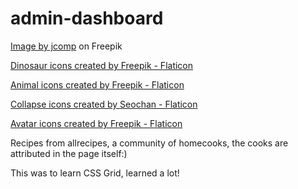 # admin-dashboard

<a href="https://www.freepik.com/free-vector/collection-male-female-avatars-portraits-round-icon-communication-people-web-feedback-chat-vector-illustration_25273361.htm#query=avatar&position=28&from_view=search&track=sph">Image by jcomp</a> on Freepik


<a href="https://www.flaticon.com/free-icons/dinosaur" title="dinosaur icons">Dinosaur icons created by Freepik - Flaticon</a>

<a href="https://www.flaticon.com/free-icons/animal" title="animal icons">Animal icons created by Freepik - Flaticon</a>

<a href="https://www.flaticon.com/free-icons/collapse" title="collapse icons">Collapse icons created by Seochan - Flaticon</a>

<a href="https://www.flaticon.com/free-icons/avatar" title="avatar icons">Avatar icons created by Freepik - Flaticon</a>

Recipes from allrecipes, a community of homecooks, the cooks are attributed in the page itself:)

This was to learn CSS Grid, learned a lot!